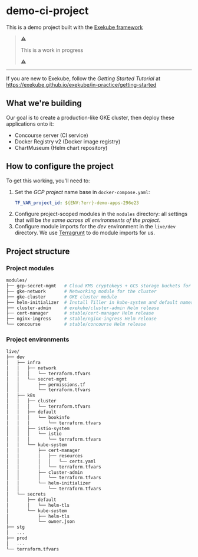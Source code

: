 # demo-ci-project

This is a demo project built with the [Exekube framework](https://github.com/exekube/exekube)

> :warning:
>
> This is a work in progress
>
> :warning:

---

If you are new to Exekube, follow the *Getting Started Tutorial* at https://exekube.github.io/exekube/in-practice/getting-started

## What we're building

Our goal is to create a production-like GKE cluster, then deploy these applications onto it:

- Concourse server (CI service)
- Docker Registry v2 (Docker image registry)
- ChartMuseum (Helm chart repository)

## How to configure the project

To get this working, you'll need to:

1. Set the *GCP project* name base in `docker-compose.yaml`:
    ```yaml
    TF_VAR_project_id: ${ENV:?err}-demo-apps-296e23
    ```
2. Configure project-scoped modules in the `modules` directory: all settings that will be *the same across all environments of the project*.
3. Configure module imports for the *dev* environment in the `live/dev` directory. We use [Terragrunt](/) to do module imports for us.

## Project structure

### Project modules

```sh
modules/
├── gcp-secret-mgmt   # Cloud KMS cryptokeys + GCS storage buckets for secrets
├── gke-network       # Networking module for the cluster
├── gke-cluster       # GKE cluster module
├── helm-initializer  # Install Tiller in kube-system and default namespaces
├── cluster-admin     # exekube/cluster-admin Helm release
├── cert-manager      # stable/cert-manager Helm release
├── nginx-ingress     # stable/nginx-ingress Helm release
└── concourse         # stable/concourse Helm release
```

### Project environments

```sh
live/
├── dev
│   ├── infra
│   │   ├── network
│   │   │   └── terraform.tfvars
│   │   └── secret-mgmt
│   │       ├── permissions.tf
│   │       └── terraform.tfvars
│   ├── k8s
│   │   ├── cluster
│   │   │   └── terraform.tfvars
│   │   ├── default
│   │   │   └── bookinfo
│   │   │       └── terraform.tfvars
│   │   ├── istio-system
│   │   │   └── istio
│   │   │       └── terraform.tfvars
│   │   └── kube-system
│   │       ├── cert-manager
│   │       │   ├── resources
│   │       │   │   └── certs.yaml
│   │       │   └── terraform.tfvars
│   │       ├── cluster-admin
│   │       │   └── terraform.tfvars
│   │       └── helm-initializer
│   │           └── terraform.tfvars
│   └── secrets
│       ├── default
│       │   └── helm-tls
│       └── kube-system
│           ├── helm-tls
│           └── owner.json
├── stg
│   ...
├── prod
│   ...
└── terraform.tfvars
```
